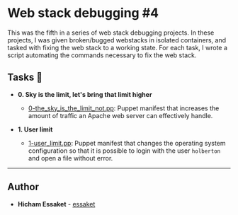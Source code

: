 
# Web stack debugging #4

This was the fifth in a series of web stack debugging projects. In these
projects, I was given broken/bugged webstacks in isolated containers,
and tasked with fixing the web stack to a working state. For each
task, I wrote a script automating the commands necessary to fix the
web stack.

## Tasks :page_with_curl:

* **0. Sky is the limit, let's bring that limit higher**
  * [0-the_sky_is_the_limit_not.pp](./0-the_sky_is_the_limit_not.pp): Puppet manifest
  that increases the amount of traffic an Apache web server can effectively handle.

* **1. User limit**
  * [1-user_limit.pp](./1-user_limit.pp): Puppet manifest that changes the operating system
  configuration so that it is possible to login with the user `holberton` and open a file
  without error.


---

## Author
* **Hicham Essaket** - [essaket](https://github.com/essaket)
